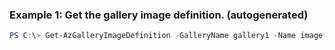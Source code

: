 ### Example 1: Get the gallery image definition. (autogenerated)
```powershell
PS C:\> Get-AzGalleryImageDefinition -GalleryName gallery1 -Name image* -ResourceGroupName rg1
```

